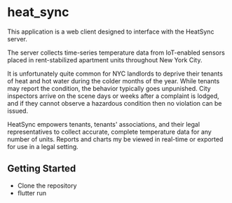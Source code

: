 # heat_sync

This application is a web client designed to interface with the HeatSync server.

The server collects time-series temperature data from IoT-enabled sensors placed in rent-stabilized apartment units throughout New York City.

It is unfortunately quite common for NYC landlords to deprive their tenants of heat and hot water during the colder months of the year. While tenants may report the condition, the behavior typically goes unpunished. City inspectors arrive on the scene days or weeks after a complaint is lodged, and if they cannot observe a hazardous condition then no violation can be issued.

HeatSync empowers tenants, tenants' associations, and their legal representatives to collect accurate, complete temperature data for any number of units. Reports and charts my be viewed in real-time or exported for use in a legal setting.

## Getting Started

- Clone the repository
- flutter run
